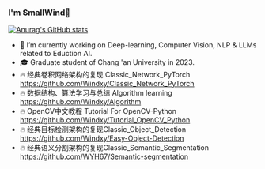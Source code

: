 ### I'm SmallWind👋
[![Anurag's GitHub stats](https://github-readme-stats.vercel.app/api?username=Windxy)](https://github.com/anuraghazra/github-readme-stats)
- 🌱 I’m currently working on Deep-learning, Computer Vision, NLP & LLMs related to Eduction AI.
- 🎓 Graduate student of Chang 'an University in 2023.
- :fire: 经典卷积网络架构的复现 Classic_Network_PyTorch <https://github.com/Windxy/Classic_Network_PyTorch>
- :fire: 数据结构、算法学习与总结 Algorithm learning <https://github.com/Windxy/Algorithm>
- :fire: OpenCV中文教程 Tutorial For OpenCV-Python <https://github.com/Windxy/Tutorial_OpenCV_Python>
- :fire: 经典目标检测架构的复现Classic_Object_Detection <https://github.com/Windxy/Easy-Object-Detection>
- :fire: 经典语义分割架构的复现Classic_Semantic_Segmentation <https://github.com/WYH67/Semantic-segmentation>
<!--
**Windxy/Windxy** is a ✨ _special_ ✨ repository because its `README.md` (this file) appears on your GitHub profile.

Here are some ideas to get you started:
### Hi there 👋
- 🔭 I’m currently working on ...
- 🌱 I’m currently learning ...
- 👯 I’m looking to collaborate on ...
- 🤔 I’m looking for help with ...
- 💬 Ask me about ...
- 📫 How to reach me: ...
- 😄 Pronouns: ...
- ⚡ Fun fact: ...
- 📖📦

<img src="https://github-profile-trophy.vercel.app/?username=Windxy&theme=flat&column=7" alt="logo" height="160" align="center" style="margin: auto; margin-bottom: 20px;" />

-->
